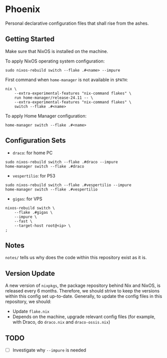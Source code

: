 # Phoenix

Personal declarative configuration files that shall rise from the ashes.

## Getting Started

Make sure that NixOS is installed on the machine.

To apply NixOS operating system configuration:

```shell
sudo nixos-rebuild switch --flake .#<name> --impure
```

First command when `home-manager` is not available in `$PATH`:

```shell
nix \
    --extra-experimental-features "nix-command flakes" \
    run home-manager/release-24.11 -- \
    --extra-experimental-features "nix-command flakes" \
    switch --flake .#<name>
```

To apply Home Manager configuration:

```shell
home-manager switch --flake .#<name>
```

## Configuration Sets

- `draco`: for home PC

```shell
sudo nixos-rebuild switch --flake .#draco --impure
home-manager switch --flake .#draco
```

- `vespertilio`: for P53

```shell
sudo nixos-rebuild switch --flake .#vespertilio --impure
home-manager switch --flake .#vespertilio
```

- `gigas`: for VPS

```shell
nixos-rebuild switch \
    --flake .#gigas \
    --impure \
    --fast \
    --target-host root@<ip> \
;
```

## Notes

`notes/` tells us why does the code within this repository exist as it is.

## Version Update

A new version of `nixpkgs`, the package repository behind Nix and NixOS, is
released every 6 months. Therefore, we should strive to keep the versions within
this config set up-to-date. Generally, to update the config files in this
repository, we should:

- Update `flake.nix`
- Depends on the machine, upgrade relevant config files (for example, with
  Draco, do `draco.nix` and `draco-ossis.nix`)

## TODO

- [ ] Investigate why `--impure` is needed

